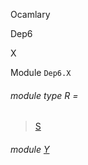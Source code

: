 Ocamlary

Dep6

X

Module `Dep6.X`

<a id="module-type-R"></a>

###### module type R =

> [S](Ocamlary.Dep6.module-type-S.md)


<a id="module-Y"></a>

###### module [Y](Ocamlary.Dep6.X.Y.md)